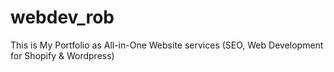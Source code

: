 # webdev_rob
This is My Portfolio as All-in-One Website services (SEO, Web Development for Shopify &amp; Wordpress) 
